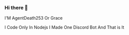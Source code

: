 ### Hi there 👋

I'M AgentDeath253 Or Grace

I Code Only In Nodejs
I Made One Discord Bot
And That is It
